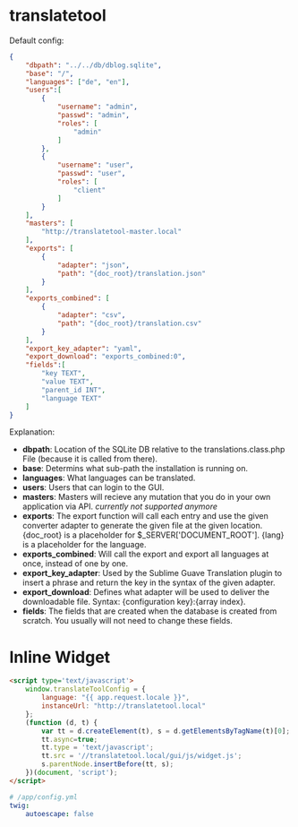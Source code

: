 translatetool
=============
Default config:
```json
{
	"dbpath": "../../db/dblog.sqlite",
	"base": "/",
	"languages": ["de", "en"],
	"users":[
		{
			"username": "admin",
			"passwd": "admin",
			"roles": [
				"admin"
			]
		},
		{
			"username": "user",
			"passwd": "user",
			"roles": [
				"client"
			]
		}
	],
	"masters": [
		"http://translatetool-master.local"
	],
	"exports": [
		{
			"adapter": "json",
			"path": "{doc_root}/translation.json"
		}
	],
    "exports_combined": [
        {
            "adapter": "csv",
            "path": "{doc_root}/translation.csv"
        }
    ],
    "export_key_adapter": "yaml",
    "export_download": "exports_combined:0",
	"fields":[
		"key TEXT",
		"value TEXT",
		"parent_id INT",
		"language TEXT"
	]
}
```
Explanation:
- **dbpath**: Location of the SQLite DB relative to the translations.class.php File (because it is called from there).
- **base**: Determins what sub-path the installation is running on.
- **languages**: What languages can be translated.
- **users**: Users that can login to the GUI.
- **masters**: Masters will recieve any mutation that you do in your own application via API. _currently not supported anymore_
- **exports**: The export function will call each entry and use the given converter adapter to generate the given file at the given location.
{doc_root} is a placeholder for $_SERVER['DOCUMENT_ROOT']. {lang} is a placeholder for the language.
- **exports_combined**: Will call the export and export all languages at once, instead of one by one.
- **export_key_adapter**: Used by the Sublime Guave Translation plugin to insert a phrase and return the key in the syntax of the given adapter.
- **export_download**: Defines what adapter will be used to deliver the downloadable file. Syntax: {configuration key}:{array index}.
- **fields**: The fields that are created when the database is created from scratch. You usually will not need to change these fields.

Inline Widget
====
```html
<script type='text/javascript'>
	window.translateToolConfig = {
		language: "{{ app.request.locale }}",
		instanceUrl: "http://translatetool.local"
	};
	(function (d, t) {
		var tt = d.createElement(t), s = d.getElementsByTagName(t)[0];
		tt.async=true;
		tt.type = 'text/javascript';
		tt.src = '//translatetool.local/gui/js/widget.js';
		s.parentNode.insertBefore(tt, s);
	})(document, 'script');
</script>
```
```yml
# /app/config.yml
twig:
    autoescape: false
```